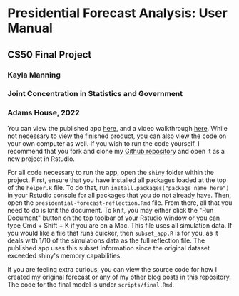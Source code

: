 # Presidential Forecast Analysis: User Manual
## CS50 Final Project
### Kayla Manning
### Joint Concentration in Statistics and Government
### Adams House, 2022

You can view the published app [here]( https://kayla-manning.shinyapps.io/presidential-forecast-reflection/), and a video walkthrough [here](https://youtu.be/fa94svSKCz4). While not necessary to view the finished product, you can also view the code on your own computer as well. If you wish to run the code yourself, I recommend that you fork and clone my [Github repository](https://github.com/kayla-manning/presidential-forecast-analysis) and open it as a new project in Rstudio. 

For all code necessary to run the app, open the `shiny` folder within the project. First, ensure that you have installed all packages loaded at the top of the `helper.R` file. To do that, run `install.packages("package_name_here")` in your Rstudio console for all packages that you do not already have. Then, open the `presidential-forecast-reflection.Rmd` file. From there, all that you need to do is knit the document. To knit, you may either click the "Run Document" button on the top toolbar of your Rstudio window or you can type Cmd + Shift + K if you are on a Mac. This file uses all simulation data. If you would like a file that runs quicker, then `subset_app.R` is for you, as it deals with 1/10 of the simulations data as the full reflection file. The published app uses this subset information since the original dataset exceeded shiny's memory capabilities.

If you are feeling extra curious, you can view the source code for how I created my original forecast or any of my other [blog](https://kayla-manning.github.io/gov1347/) posts in [this](https://github.com/kayla-manning/gov1347) repository. The code for the final model is under `scripts/final.Rmd`.
